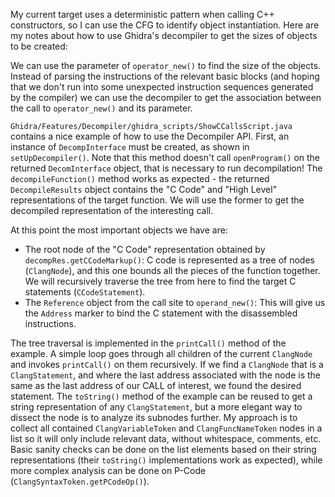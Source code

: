 My current target uses a deterministic pattern when calling C++ constructors, so I can use the CFG to identify object instantiation. Here are my notes about how to use Ghidra's decompiler to get the sizes of objects to be created: 

We can use the parameter of `operator_new()` to find the size of the objects. Instead of parsing the instructions of the relevant basic blocks (and hoping that we don't run into some unexpected instruction sequences generated by the compiler) we can use the decompiler to get the association between the call to `operator_new()` and its parameter. 

`Ghidra/Features/Decompiler/ghidra_scripts/ShowCCallsScript.java` contains a nice example of how to use the Decompiler API. First, an instance of `DecompInterface` must be created, as shown in `setUpDecompiler()`. Note that this method doesn't call `openProgram()` on the returned `DecomInterface` object, that is necessary to run decompilation! The `decompileFunction()` method works as expected - the returned `DecompileResults` object contains the "C Code" and "High Level" representations of the target function. We will use the former to get the decompiled representation of the interesting call. 

At this point the most important objects we have are:

* The root node of the "C Code" representation obtained by `decompRes.getCCodeMarkup()`: C code is represented as a tree of nodes (`ClangNode`), and this one bounds all the pieces of the function together. We will recursively traverse the tree from here to find the target C statements (`CCodeStatement`).
* The `Reference` object from the call site to `operand_new()`: This will give us the `Address` marker to bind the C statement with the disassembled instructions.

The tree traversal is implemented in the `printCall()` method of the example. A simple loop goes through all children of the current `ClangNode` and invokes `printCall()` on them recursively. If we find a `ClangNode` that is a `ClangStatement`, and where the last address associated with the node is the same as the last address of our CALL of interest, we found the desired statement. The `toString()` method of the example can be reused to get a string representation of any `ClangStatement`, but a more elegant way to dissect the node is to analyze its subnodes further. My approach is to collect all contained `ClangVariableToken` and `ClangFuncNameToken` nodes in a list so it will only include relevant data, without whitespace, comments, etc. Basic sanity checks can be done on the list elements based on their string representations (their `toString()` implementations work as expected), while more complex analysis can be done on P-Code (`ClangSyntaxToken.getPCodeOp()`).
